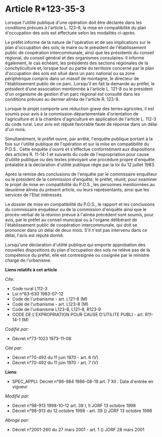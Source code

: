 # Article R*123-35-3

Lorsque l'utilité publique d'une opération doit être déclarée dans les conditions prévues à l'article L. 123-8, la mise en
compatibilité du plan d'occupation des sols est effectuée selon les modalités ci-après.

Le préfet informe de la nature de l'opération et de ses implications sur le plan d'occupation des sols, le maire ou le
président de l'établissement public de coopération intercommunale, ainsi que les présidents du conseil régional, du conseil
général et des organismes consulaires. Il informe également, le cas échéant, les présidents des sections régionales de la
conchyliculture et, lorsque tout ou partie du territoire concerné par le plan d'occupation des sols est situé dans un parc
national ou sa zone périphérique compris dans un massif de montagne, le directeur de l'établissement public de ce parc.
Lorsqu'il en fait la demande au préfet, le président d'une association mentionnée à l'article L. 121-8 ou le président d'un
organisme de gestion d'un parc régional est consulté dans les conditions prévues au dernier alinéa de l'article R. 123-9.

Lorsque le projet comporte une réduction grave des terres agricoles, il est soumis pour avis à la commission départementale
d'orientation de l'agriculture et à la chambre d'agriculture en application de l'article L. 112-3 du code rural. Leur avis
est réputé favorable faute de réponse dans un délai d'un mois.

Simultanément, le préfet ouvre, par arrêté, l'enquête publique portant à la fois sur l'utilité publique de l'opération et sur
la mise en compatibilité du P.O.S.. Cette enquête s'ouvre et s'effectue conformément aux dispositions des articles R. 11-14-1
et suivants du code de l'expropriation pour cause d'utilité publique ou des textes prévoyant une procédure propre d'enquête
préalable à la déclaration d'utilité publique régie par la loi du 12 juillet 1983.

Après la remise des conclusions de l'enquête par le commissaire enquêteur ou le président de la commission d'enquête, le
préfet, réunit, pour examiner le projet de mise en compatibilité du P.O.S., les personnes mentionnées au deuxième alinéa du
présent article, ou leurs représentants, ainsi que les services de l'Etat intéressés.

Le dossier de mise en compatibilité du P.O.S., le rapport et les conclusions du commissaire enquêteur ou de la commission
d'enquête ainsi que le procès-verbal de la réunion prévue à l'alinéa précédent sont soumis, pour avis, par le préfet au
conseil municipal ou à l'organe délibérant de l'établissement public de coopération intercommunale, qui doit se prononcer
dans un délai de deux mois. S'il n'est pas intervenu dans ce délai, l'avis est réputé donné.

Lorsqu'une déclaration d'utilité publique qui emporte approbation des nouvelles dispositions du plan d'occupation des sols ne
relève pas de la compétence du préfet, elle est contresignée ou cosignée par le ministre chargé de l'urbanisme.

**Liens relatifs à cet article**

_Cite_:

  - Code rural L112-3
  - Loi n°83-630 1983-07-12
  - Code de l'urbanisme - art. L121-8 (M)
  - Code de l'urbanisme - art. L123-8 (M)
  - Code de l'urbanisme L123-8, L121-8, R123-9
  - CODE DE L'EXPROPRIATION POUR CAUSE D'UTILITE PUBLI - art. R11-14-1 (M)

_Codifié par_:

  - Décret n°73-1023 1973-11-08

_Cité par_:

  - Décret n°70-492 du 11 juin 1970 - art. 6 (V)
  - Décret n°70-492 du 11 juin 1970 - art. 7 (V)

**Liens**:

  - SPEC_APPLI: Décret n°86-984 1986-08-19 art. 7 XII : Date d'entrée en vigueur

_Modifié par_:

  - Décret n°98-913 1998-10-12 art. 39 I, II JORF 13 octobre 1998
  - Décret n°98-913 du 12 octobre 1998 - art. 39 () JORF 13 octobre 1998

_Abrogé par_:

  - Décret n°2001-260 du 27 mars 2001 - art. 1 () JORF 28 mars 2001
